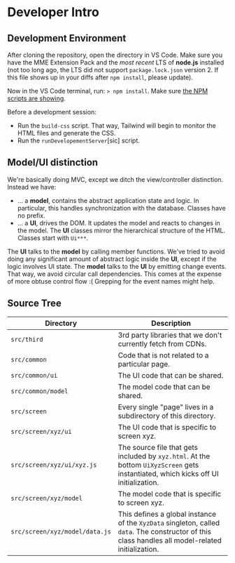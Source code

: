 # Developer Intro

## Development Environment

After cloning the repository, open the directory in VS Code. Make sure you have the MME Extension Pack and the *most recent* LTS of **node.js** installed (not too long ago, the LTS did not support `package.lock.json` version 2. If this file shows up in your diffs after `npm install`, please update).

Now in the VS Code terminal, run: `> npm install`.
Make sure [the NPM scripts are showing](https://stackoverflow.com/questions/66943852/npm-scripts-not-shown-in-explorer-sidebar-how-to-shwo-them-again).

Before a development session:
- Run the `build-css` script. That way, Tailwind will begin to monitor the HTML files and generate the CSS.
- Run the `runDevelopementServer`[sic] script.

## Model/UI distinction

We're basically doing MVC, except we ditch the view/controller distinction. Instead we have:
- ... a **model**, contains the abstract application state and logic. In particular, this handles synchronization with the database. Classes have no prefix.
- ... a **UI**, drives the DOM. It updates the model and reacts to changes in the model. The **UI** classes mirror the hierarchical structure of the HTML. Classes start with `Ui***`.

The **UI** talks to the **model** by calling member functions. We've tried to avoid doing any significant amount of abstract logic inside the **UI**, except if the logic involves UI state.
The **model** talks to the **UI** by emitting change events. That way, we avoid circular call dependencies. This comes at the expense of more obtuse control flow :( Grepping for the event names might help.

## Source Tree

|Directory|Description|
|--|--|
| `src/third` |3rd party libraries that we don't currently fetch from CDNs.|
| `src/common`|Code that is not related to a particular page.|
| `src/common/ui`|The UI code that can be shared.|
| `src/common/model`|The model code that can be shared.|
| `src/screen`|Every single "page" lives in a subdirectory of this directory.|
| `src/screen/xyz/ui`|The UI code that is specific to screen xyz.|
| `src/screen/xyz/ui/xyz.js`|The source file that gets included by `xyz.html`. At the bottom `UiXyzScreen` gets instantiated, which kicks off UI initialization.|
| `src/screen/xyz/model`|The model code that is specific to screen xyz.|
| `src/screen/xyz/model/data.js`|This defines a global instance of the `XyzData` singleton, called `data`. The constructor of this class handles all model-related initialization.|
